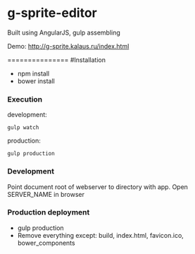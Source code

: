 g-sprite-editor
===============

Built using AngularJS, gulp assembling

Demo: http://g-sprite.kalaus.ru/index.html

===============
#Installation

* npm install
* bower install

### Execution

development:

    gulp watch

production:

    gulp production

### Development

Point document root of webserver to directory with app. Open SERVER_NAME in browser

### Production deployment

* gulp production
* Remove everything except: build, index.html, favicon.ico, bower_components

